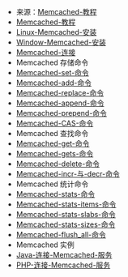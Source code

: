 - 来源：[Memcached-教程](https://www.runoob.com/Memcached/Memcached-tutorial.html)
- [Memcached-教程](https://www.runoob.com/memcached/memcached-tutorial.html)
- [Linux-Memcached-安装](https://www.runoob.com/memcached/memcached-install.html)
- [Window-Memcached-安装](https://www.runoob.comwindow-install-memcached.html)
- [Memcached-连接](https://www.runoob.com/memcached/memcached-connection.html)
- Memcached 存储命令
- [Memcached-set-命令](https://www.runoob.com/memcached/memcached-set-data.html)
- [Memcached-add-命令](https://www.runoob.com/memcached/memcached-add-data.html)
- [Memcached-replace-命令](https://www.runoob.com/memcached/memcached-replace-data.html)
- [Memcached-append-命令](https://www.runoob.com/memcached/memcached-append-data.html)
- [Memcached-prepend-命令](https://www.runoob.com/memcached/memcached-prepend-data.html)
- [Memcached-CAS-命令](https://www.runoob.com/memcached/memcached-cas.html)
- Memcached 查找命令
- [Memcached-get-命令](https://www.runoob.com/memcached/memcached-get-data.html)
- [Memcached-gets-命令](https://www.runoob.com/memcached/memcached-get-cas-data.html)
- [Memcached-delete-命令](https://www.runoob.com/memcached/memcached-delete-key.html)
- [Memcached-incr-与-decr-命令](https://www.runoob.com/memcached/memcached-incr-decr.html)
- Memcached 统计命令
- [Memcached-stats-命令](https://www.runoob.com/memcached/memcached-stats.html)
- [Memcached-stats-items-命令](https://www.runoob.com/memcached/memcached-stats-items.html)
- [Memcached-stats-slabs-命令](https://www.runoob.com/memcached/memcached-stats-slabs.html)
- [Memcached-stats-sizes-命令](https://www.runoob.com/memcached/memcached-stats-sizes.html)
- [Memcached-flush_all-命令](https://www.runoob.com/memcached/memcached-clear-data.html)
- Memcached 实例
- [Java-连接-Memcached-服务](https://www.runoob.com/memcached/java-memcached.html)
- [PHP-连接-Memcached-服务](https://www.runoob.comphp-connect-memcached.html)
